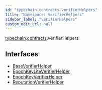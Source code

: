 ```yaml
---
id: "typechain.contracts.verifierHelpers"
title: "Namespace: verifierHelpers"
sidebar_label: "verifierHelpers"
custom_edit_url: null
---
```


[typechain](../modules/typechain.md).[contracts](typechain.contracts.md).verifierHelpers

## Interfaces

- [BaseVerifierHelper](../interfaces/typechain.contracts.verifierHelpers.BaseVerifierHelper.md)
- [EpochKeyLiteVerifierHelper](../interfaces/typechain.contracts.verifierHelpers.EpochKeyLiteVerifierHelper.md)
- [EpochKeyVerifierHelper](../interfaces/typechain.contracts.verifierHelpers.EpochKeyVerifierHelper.md)
- [ReputationVerifierHelper](../interfaces/typechain.contracts.verifierHelpers.ReputationVerifierHelper.md)
